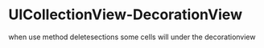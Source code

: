 # UICollectionView-DecorationView
when use method deletesections  some cells will under the decorationview
